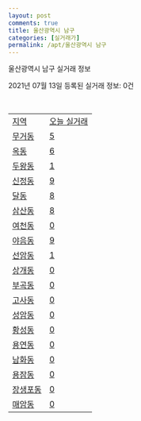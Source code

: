 ```yaml
---
layout: post
comments: true
title: 울산광역시 남구
categories: [실거래가]
permalink: /apt/울산광역시 남구
---
```


울산광역시 남구 실거래 정보

2021년 07월 13일 등록된 실거래 정보: 0건

<script type="text/javascript">
  google.charts.load('current', {'packages':['corechart']});
  google.charts.setOnLoadCallback(drawChart);

  function drawChart() {
    var data = google.visualization.arrayToDataTable([['거래일', '매매', '전월세', '전매'], ['20-07', 295, 230, 21], ['20-08', 508, 294, 28], ['20-09', 601, 272, 35], ['20-10', 1024, 336, 45], ['20-11', 1520, 387, 118], ['20-12', 668, 349, 28], ['21-01', 261, 339, 8], ['21-02', 250, 268, 28], ['21-03', 296, 306, 44], ['21-04', 242, 280, 55], ['21-05', 368, 228, 43], ['21-06', 332, 173, 8], ['21-07', 44, 32, 1]]);

    var options = {
      title: '최근 1년간 유형별 거래량 추이',
      legend: { position: 'bottom' }
    };

    var chart = new google.visualization.LineChart(document.getElementById('columnchart_material'));
    chart.draw(data, (options));
  }
</script>

<div id="columnchart_material" style="width: 95%; margin-left: -35px"></div>
<br>
<table class="sortable">
  <tr>
    <td><a href="#">지역</a></td>
    <td><a href="#">오늘 실거래</a></td>
  </tr>

  
  <tr class="item">
    <td><a href="울산광역시 남구 무거동">무거동</a></td>
    <td><a href="울산광역시 남구 무거동">5</a></td>
  </tr>
    

  <tr class="item">
    <td><a href="울산광역시 남구 옥동">옥동</a></td>
    <td><a href="울산광역시 남구 옥동">6</a></td>
  </tr>
    

  <tr class="item">
    <td><a href="울산광역시 남구 두왕동">두왕동</a></td>
    <td><a href="울산광역시 남구 두왕동">1</a></td>
  </tr>
    

  <tr class="item">
    <td><a href="울산광역시 남구 신정동">신정동</a></td>
    <td><a href="울산광역시 남구 신정동">9</a></td>
  </tr>
    

  <tr class="item">
    <td><a href="울산광역시 남구 달동">달동</a></td>
    <td><a href="울산광역시 남구 달동">8</a></td>
  </tr>
    

  <tr class="item">
    <td><a href="울산광역시 남구 삼산동">삼산동</a></td>
    <td><a href="울산광역시 남구 삼산동">8</a></td>
  </tr>
    

  <tr class="item">
    <td><a href="울산광역시 남구 여천동">여천동</a></td>
    <td><a href="울산광역시 남구 여천동">0</a></td>
  </tr>
    

  <tr class="item">
    <td><a href="울산광역시 남구 야음동">야음동</a></td>
    <td><a href="울산광역시 남구 야음동">9</a></td>
  </tr>
    

  <tr class="item">
    <td><a href="울산광역시 남구 선암동">선암동</a></td>
    <td><a href="울산광역시 남구 선암동">1</a></td>
  </tr>
    

  <tr class="item">
    <td><a href="울산광역시 남구 상개동">상개동</a></td>
    <td><a href="울산광역시 남구 상개동">0</a></td>
  </tr>
    

  <tr class="item">
    <td><a href="울산광역시 남구 부곡동">부곡동</a></td>
    <td><a href="울산광역시 남구 부곡동">0</a></td>
  </tr>
    

  <tr class="item">
    <td><a href="울산광역시 남구 고사동">고사동</a></td>
    <td><a href="울산광역시 남구 고사동">0</a></td>
  </tr>
    

  <tr class="item">
    <td><a href="울산광역시 남구 성암동">성암동</a></td>
    <td><a href="울산광역시 남구 성암동">0</a></td>
  </tr>
    

  <tr class="item">
    <td><a href="울산광역시 남구 황성동">황성동</a></td>
    <td><a href="울산광역시 남구 황성동">0</a></td>
  </tr>
    

  <tr class="item">
    <td><a href="울산광역시 남구 용연동">용연동</a></td>
    <td><a href="울산광역시 남구 용연동">0</a></td>
  </tr>
    

  <tr class="item">
    <td><a href="울산광역시 남구 남화동">남화동</a></td>
    <td><a href="울산광역시 남구 남화동">0</a></td>
  </tr>
    

  <tr class="item">
    <td><a href="울산광역시 남구 용잠동">용잠동</a></td>
    <td><a href="울산광역시 남구 용잠동">0</a></td>
  </tr>
    

  <tr class="item">
    <td><a href="울산광역시 남구 장생포동">장생포동</a></td>
    <td><a href="울산광역시 남구 장생포동">0</a></td>
  </tr>
    

  <tr class="item">
    <td><a href="울산광역시 남구 매암동">매암동</a></td>
    <td><a href="울산광역시 남구 매암동">0</a></td>
  </tr>
    


</table>


    